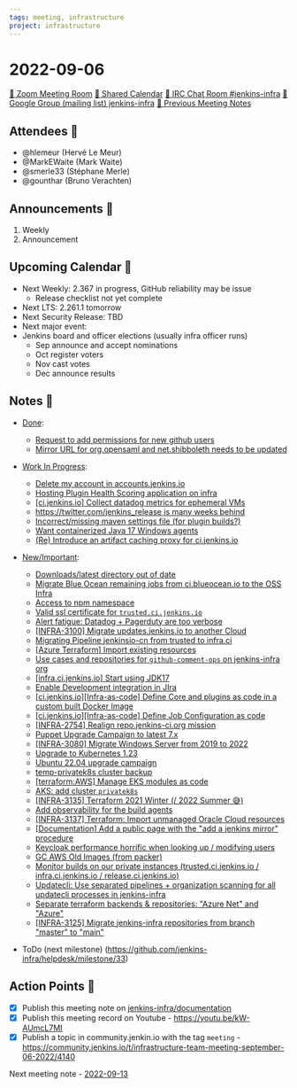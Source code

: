 ```yaml
---
tags: meeting, infrastructure
project: infrastructure
---
```

<!-- markdownlint-disable MD026-->

# 2022-09-06

[:movie_camera: Zoom Meeting Room](https://zoom.us/j/92454301214?pwd=aEVoUi9EanpaakN3L1ZxRlpDQk5Ddz09)
[:calendar: Shared Calendar](https://jenkins.io/event-calendar/)
[:speech_balloon: IRC Chat Room #jenkins-infra](https://jenkins.io/chat/#jenkins-infra)
[:email: Google Group (mailing list) jenkins-infra](https://groups.google.com/g/jenkins-infra)
[🧠 Previous Meeting Notes](https://github.com/jenkins-infra/documentation/blob/main/meetings/2022-08-30.md)

## Attendees 👥

* @hlemeur (Hervé Le Meur)
* @MarkEWaite (Mark Waite)
* @smerle33 (Stéphane Merle)
* @gounthar (Bruno Verachten)
<!--
* @dduportal (Damien Duportal)
* @basil (Basil Crow)
* @zvW_c6ROSOOuJDTOracA7Q (Tim Jacomb)
-->

## Announcements :loudspeaker:

1. Weekly 
2. Announcement

## Upcoming Calendar 📆

* Next Weekly: 2.367 in progress, GitHub reliability may be issue
    * Release checklist not yet complete
* Next LTS: 2.261.1 tomorrow
* Next Security Release: TBD
* Next major event:
* Jenkins board and officer elections (usually infra officer runs)
    * Sep announce and accept nominations
    * Oct register voters
    * Nov cast votes
    * Dec announce results

## Notes :book:

* [Done](https://github.com/jenkins-infra/helpdesk/milestone/32?closed=1):
  * [Request to add permissions for new github users](https://github.com/jenkins-infra/helpdesk/issues/3120)
  * [Mirror URL for org.opensaml and net.shibboleth needs to be updated](https://github.com/jenkins-infra/helpdesk/issues/3108)

* [Work In Progress](https://github.com/jenkins-infra/helpdesk/milestone/32):
  * [Delete my account in accounts.jenkins.io](https://github.com/jenkins-infra/helpdesk/issues/3118)
  * [Hosting Plugin Health Scoring application on infra](https://github.com/jenkins-infra/helpdesk/issues/3114)
  * [[ci.jenkins.io] Collect datadog metrics for ephemeral VMs](https://github.com/jenkins-infra/helpdesk/issues/2980)
  * [https://twitter.com/jenkins_release is many weeks behind](https://github.com/jenkins-infra/helpdesk/issues/3085)
  * [Incorrect/missing maven settings file (for plugin builds?)](https://github.com/jenkins-infra/helpdesk/issues/3101)
  * [Want containerized Java 17 Windows agents](https://github.com/jenkins-infra/helpdesk/issues/2822)
  * [(Re) Introduce an artifact caching proxy for ci.jenkins.io](https://github.com/jenkins-infra/helpdesk/issues/2752)

* [New/Important](https://github.com/jenkins-infra/helpdesk/milestone/10):
  * [Downloads/latest directory out of date](https://github.com/jenkins-infra/helpdesk/issues/3034)
  * [Migrate Blue Ocean remaining jobs from ci.blueocean.io to the OSS Infra](https://github.com/jenkins-infra/helpdesk/issues/2954)
  * [Access to npm namespace](https://github.com/jenkins-infra/helpdesk/issues/3067)
  * [Valid ssl certificate for `trusted.ci.jenkins.io`](https://github.com/jenkins-infra/helpdesk/issues/3091)
  * [Alert fatigue: Datadog + Pagerduty are too verbose](https://github.com/jenkins-infra/helpdesk/issues/3068)
  * [[INFRA-3100] Migrate updates.jenkins.io to another Cloud](https://github.com/jenkins-infra/helpdesk/issues/2649)
  * [Migrating Pipeline jenkinsio-cn from trusted to infra.ci](https://github.com/jenkins-infra/helpdesk/issues/3086)
  * [[Azure Terraform] Import existing resources](https://github.com/jenkins-infra/helpdesk/issues/2981)
  * [Use cases and repositories for `github-comment-ops` on jenkins-infra org](https://github.com/jenkins-infra/helpdesk/issues/3074)
  * [[infra.ci.jenkins.io] Start using JDK17](https://github.com/jenkins-infra/helpdesk/issues/3072)
  * [Enable Development integration in JIra](https://github.com/jenkins-infra/helpdesk/issues/2985)
  * [[ci.jenkins.io][Infra-as-code] Define Core and plugins as code in a custom built Docker Image](https://github.com/jenkins-infra/helpdesk/issues/3070)
  * [[ci.jenkins.io][Infra-as-code] Define Job Configuration as code](https://github.com/jenkins-infra/helpdesk/issues/3071)
  * [[INFRA-2754] Realign repo.jenkins-ci.org mission](https://github.com/jenkins-infra/helpdesk/issues/2322)
  * [Puppet Upgrade Campaign to latest 7.x](https://github.com/jenkins-infra/helpdesk/issues/3058)
  * [[INFRA-3080] Migrate Windows Server from 2019 to 2022](https://github.com/jenkins-infra/helpdesk/issues/2629)
  * [Upgrade to Kubernetes 1.23](https://github.com/jenkins-infra/helpdesk/issues/3053)
  * [Ubuntu 22.04 upgrade campaign](https://github.com/jenkins-infra/helpdesk/issues/2982)
  * [temp-privatek8s cluster backup](https://github.com/jenkins-infra/helpdesk/issues/2976)
  * [[terraform:AWS] Manage EKS modules as code](https://github.com/jenkins-infra/helpdesk/issues/3022)
  * [AKS: add cluster `privatek8s`](https://github.com/jenkins-infra/helpdesk/issues/2844)
  * [[INFRA-3135] Terraform 2021 Winter (/ 2022 Summer 😅)](https://github.com/jenkins-infra/helpdesk/issues/2680)
  * [Add observability for the build agents](https://github.com/jenkins-infra/helpdesk/issues/2769)
  * [[INFRA-3137] Terraform: Import unmanaged Oracle Cloud resources](https://github.com/jenkins-infra/helpdesk/issues/2682)
  * [[Documentation] Add a public page with the "add a jenkins mirror" procedure](https://github.com/jenkins-infra/helpdesk/issues/2953)
  * [Keycloak performance horrific when looking up / modifying users](https://github.com/jenkins-infra/helpdesk/issues/2915)
  * [GC AWS Old Images (from packer)](https://github.com/jenkins-infra/helpdesk/issues/2846)
  * [Monitor builds on our private instances (trusted.ci.jenkins.io / infra.ci.jenkins.io / release.ci.jenkins.io)](https://github.com/jenkins-infra/helpdesk/issues/2843)
  * [Updatecli: Use separated pipelines + organization scanning for all updatecli processes in jenkins-infra](https://github.com/jenkins-infra/helpdesk/issues/2778)
  * [Separate terraform backends & repositories: "Azure Net" and "Azure"](https://github.com/jenkins-infra/helpdesk/issues/2924)
  * [[INFRA-3125] Migrate jenkins-infra repositories from branch "master" to "main"](https://github.com/jenkins-infra/helpdesk/issues/2671)

* ToDo (next milestone) (https://github.com/jenkins-infra/helpdesk/milestone/33)

## Action Points :muscle:

<!-- How To: https://github.com/jenkins-infra/runbooks/tree/main/meetings -->
* [x] Publish this meeting note on [jenkins-infra/documentation](https://github.com/jenkins-infra/documentation) 
* [x] Publish this meeting record on Youtube - https://youtu.be/kW-AUmcL7MI
* [x] Publish a topic in community.jenkin.io with the tag `meeting` - https://community.jenkins.io/t/infrastructure-team-meeting-september-06-2022/4140

Next meeting note - [2022-09-13](https://github.com/jenkins-infra/documentation/blob/main/meetings/2022-09-13.md) 